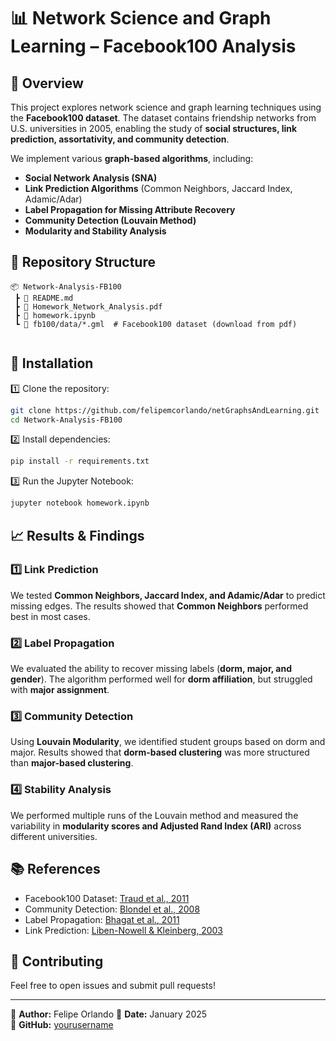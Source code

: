 # 📊 Network Science and Graph Learning – Facebook100 Analysis

## 📌 Overview
This project explores network science and graph learning techniques using the **Facebook100 dataset**. The dataset contains friendship networks from U.S. universities in 2005, enabling the study of **social structures, link prediction, assortativity, and community detection**.

We implement various **graph-based algorithms**, including:
- **Social Network Analysis (SNA)**
- **Link Prediction Algorithms** (Common Neighbors, Jaccard Index, Adamic/Adar)
- **Label Propagation for Missing Attribute Recovery**
- **Community Detection (Louvain Method)**
- **Modularity and Stability Analysis**

## 📂 Repository Structure
```
📦 Network-Analysis-FB100
 ┣ 📜 README.md
 ┣ 📜 Homework_Network_Analysis.pdf
 ┣ 📜 homework.ipynb
 ┗ 📜 fb100/data/*.gml  # Facebook100 dataset (download from pdf)
  
```

## 🚀 Installation
1️⃣ Clone the repository:
```bash
git clone https://github.com/felipemcorlando/netGraphsAndLearning.git
cd Network-Analysis-FB100
```

2️⃣ Install dependencies:
```bash
pip install -r requirements.txt
```

3️⃣ Run the Jupyter Notebook:
```bash
jupyter notebook homework.ipynb
```

## 📈 Results & Findings
### **1️⃣ Link Prediction**
We tested **Common Neighbors, Jaccard Index, and Adamic/Adar** to predict missing edges. The results showed that **Common Neighbors** performed best in most cases.

### **2️⃣ Label Propagation**
We evaluated the ability to recover missing labels (**dorm, major, and gender**). The algorithm performed well for **dorm affiliation**, but struggled with **major assignment**.

### **3️⃣ Community Detection**
Using **Louvain Modularity**, we identified student groups based on dorm and major. Results showed that **dorm-based clustering** was more structured than **major-based clustering**.

### **4️⃣ Stability Analysis**
We performed multiple runs of the Louvain method and measured the variability in **modularity scores and Adjusted Rand Index (ARI)** across different universities.

## 📚 References
- Facebook100 Dataset: [Traud et al., 2011](https://arxiv.org/abs/0809.0690)
- Community Detection: [Blondel et al., 2008](https://arxiv.org/abs/0803.0476)
- Label Propagation: [Bhagat et al., 2011](https://arxiv.org/abs/1101.3291)
- Link Prediction: [Liben-Nowell & Kleinberg, 2003](https://www.cs.cornell.edu/home/kleinber/link-pred.pdf)

## 🤝 Contributing
Feel free to open issues and submit pull requests!

---
📌 **Author:** Felipe Orlando
📅 **Date:** January 2025  
🔗 **GitHub:** [yourusername](https://github.com/felipemcorlando)  

